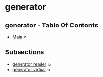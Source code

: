# generator
## generator - Table Of Contents

  - [Main](index.md) ↗


## Subsections


 - [generator reader](generator_reader.md) ↘
 - [generator virtual](generator_virtual.md) ↘
